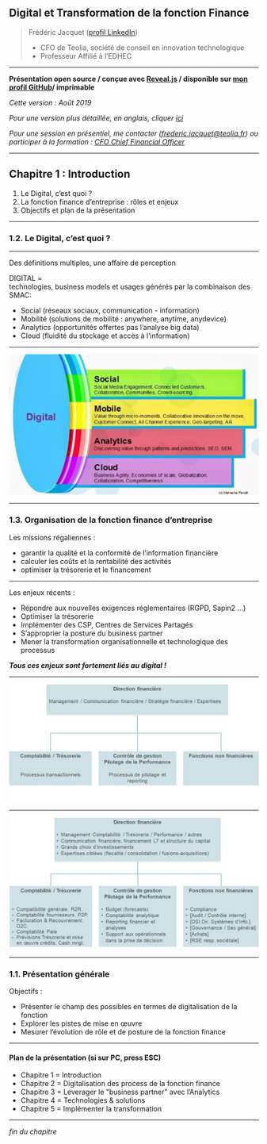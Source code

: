## Digital et Transformation de la fonction Finance  

> Frédéric Jacquet ([profil LinkedIn](https://www.linkedin.com/in/fr%C3%A9d%C3%A9ric-jacquet-87a21956/))   
> - CFO de Teolia, société de conseil en innovation technologique     
> - Professeur Affilié à l’EDHEC    

---

**Présentation open source / conçue avec [Reveal.js](https://revealjs.com/#/) / disponible sur [mon profil GitHub](https://github.com/fredericjacquet2)/ imprimable**     

*Cette version : Août 2019*

*Pour une version plus détaillée, en anglais, cliquer [ici](https://fredericjacquet2.github.io/Finance-transfo-course/#/)*   

*Pour une session en présentiel, me contacter (frederic.jacquet@teolia.fr) ou participer à la formation : [CFO Chief Financial Officer](http://www.lesechos-formation.fr/catalogue/formations-metiers/finance-gestion/cfo-chief-financial-officer.html#programme)*

---

## Chapitre 1 : Introduction

1. Le Digital, c’est quoi ?
2. La fonction finance d’entreprise : rôles et enjeux    
3. Objectifs et plan de la présentation 

----

### 1.2. Le Digital, c’est quoi ?

----

Des définitions multiples, une affaire de perception   

DIGITAL =    
technologies, business models et usages générés par la combinaison des SMAC:   

  -	Social (réseaux sociaux, communication - information) 
  -	Mobilité (solutions de mobilité : anywhere, anytime, anydevice)
  -	Analytics (opportunités offertes pas l’analyse big data)
  -	Cloud (fluidité du stockage et accès à l’information)  

----

<img src="images/smac.png" style="background:none; border:none; box-shadow:none;"/>

----

### 1.3. Organisation de la fonction finance d’entreprise   

Les missions régaliennes : 
- garantir la qualité et la conformité de l’information financière     
- calculer les coûts et la rentabilité des activités    
- optimiser la trésorerie et le financement   

----

Les enjeux récents :
- Répondre aux nouvelles exigences réglementaires (RGPD, Sapin2 …)    
- Optimiser la trésorerie    
- Implémenter des CSP, Centres de Services Partagés      
- S’approprier la posture du business partner    
- Mener la transformation organisationnelle et technologique des processus    

***Tous ces enjeux sont fortement liés au digital !***   

----

<img src="images/DF1.png" style="background:none; border:none; box-shadow:none;"/>

----

<img src="images/DF2.png" style="background:none; border:none; box-shadow:none;"/>

----

### 1.1. Présentation générale

Objectifs :    
- Présenter le champ des possibles en termes de digitalisation de la fonction     
- Explorer les pistes de mise en œuvre        
- Mesurer l’évolution de rôle et de posture de la fonction finance     

----

#### Plan de la présentation (si sur PC, press ESC)  
- Chapitre 1 = Introduction
- Chapitre 2 = Digitalisation des process de la fonction finance 
- Chapitre 3 = Leverager le "business partner" avec l’Analytics
- Chapitre 4 = Technologies & solutions
- Chapitre 5 = Implémenter la transformation

----

*fin du chapitre*
